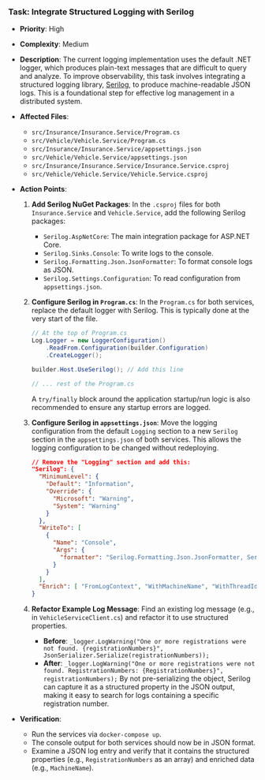 ### Task: Integrate Structured Logging with Serilog

-   **Priority**: High
-   **Complexity**: Medium
-   **Description**: The current logging implementation uses the default .NET logger, which produces plain-text messages that are difficult to query and analyze. To improve observability, this task involves integrating a structured logging library, [Serilog](https://serilog.net/), to produce machine-readable JSON logs. This is a foundational step for effective log management in a distributed system.
-   **Affected Files**:
    -   `src/Insurance/Insurance.Service/Program.cs`
    -   `src/Vehicle/Vehicle.Service/Program.cs`
    -   `src/Insurance/Insurance.Service/appsettings.json`
    -   `src/Vehicle/Vehicle.Service/appsettings.json`
    -   `src/Insurance/Insurance.Service/Insurance.Service.csproj`
    -   `src/Vehicle/Vehicle.Service/Vehicle.Service.csproj`

-   **Action Points**:

    1.  **Add Serilog NuGet Packages**: In the `.csproj` files for both `Insurance.Service` and `Vehicle.Service`, add the following Serilog packages:
        -   `Serilog.AspNetCore`: The main integration package for ASP.NET Core.
        -   `Serilog.Sinks.Console`: To write logs to the console.
        -   `Serilog.Formatting.Json.JsonFormatter`: To format console logs as JSON.
        -   `Serilog.Settings.Configuration`: To read configuration from `appsettings.json`.

    2.  **Configure Serilog in `Program.cs`**: In the `Program.cs` for both services, replace the default logger with Serilog. This is typically done at the very start of the file.
        ```csharp
        // At the top of Program.cs
        Log.Logger = new LoggerConfiguration()
            .ReadFrom.Configuration(builder.Configuration)
            .CreateLogger();

        builder.Host.UseSerilog(); // Add this line

        // ... rest of the Program.cs
        ```
        A `try/finally` block around the application startup/run logic is also recommended to ensure any startup errors are logged.

    3.  **Configure Serilog in `appsettings.json`**: Move the logging configuration from the default `Logging` section to a new `Serilog` section in the `appsettings.json` of both services. This allows the logging configuration to be changed without redeploying.
        ```json
        // Remove the "Logging" section and add this:
        "Serilog": {
          "MinimumLevel": {
            "Default": "Information",
            "Override": {
              "Microsoft": "Warning",
              "System": "Warning"
            }
          },
          "WriteTo": [
            {
              "Name": "Console",
              "Args": {
                "formatter": "Serilog.Formatting.Json.JsonFormatter, Serilog"
              }
            }
          ],
          "Enrich": [ "FromLogContext", "WithMachineName", "WithThreadId" ]
        }
        ```
    4.  **Refactor Example Log Message**: Find an existing log message (e.g., in `VehicleServiceClient.cs`) and refactor it to use structured properties.
        -   **Before**: `_logger.LogWarning("One or more registrations were not found. {registrationNumbers}", JsonSerializer.Serialize(registrationNumbers));`
        -   **After**: `_logger.LogWarning("One or more registrations were not found. RegistrationNumbers: {RegistrationNumbers}", registrationNumbers);`
        By not pre-serializing the object, Serilog can capture it as a structured property in the JSON output, making it easy to search for logs containing a specific registration number.

-   **Verification**:
    -   Run the services via `docker-compose up`.
    -   The console output for both services should now be in JSON format.
    -   Examine a JSON log entry and verify that it contains the structured properties (e.g., `RegistrationNumbers` as an array) and enriched data (e.g., `MachineName`).
